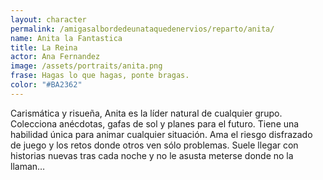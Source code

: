 ```yaml
---
layout: character
permalink: /amigasalbordedeunataquedenervios/reparto/anita/
name: Anita la Fantastica
title: La Reina
actor: Ana Fernandez 
image: /assets/portraits/anita.png
frase: Hagas lo que hagas, ponte bragas.
color: "#BA2362"
---
```

Carismática y risueña, Anita es la líder natural de cualquier grupo. Colecciona anécdotas, gafas de sol y planes para el futuro. Tiene una habilidad única para animar cualquier situación. Ama el riesgo disfrazado de juego y los retos donde otros ven sólo problemas. Suele llegar con historias nuevas tras cada noche y no le asusta meterse donde no la llaman… 
